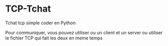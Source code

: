 # TCP-Tchat
Tchat tcp simple coder en Python

Pour communiquer, vous pouvez utiliser ou un client et un server ou utiliser le fichier TCP qui fait les deux en meme temps
